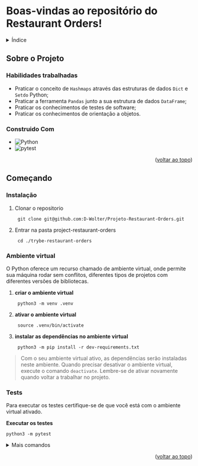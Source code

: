 # Boas-vindas ao repositório do Restaurant Orders!

<details>
  <summary>Índice</summary>
  <ol>
    <li>
      <a href="#sobre-o-projeto">Sobre o Projeto</a>
      <ul>
        <li><a href="#construido-com">Construido Com</a></li>
      </ul>
    </li>
    <li>
      <a href="#começando">Começando</a>
      <ul>
        <li><a href="#instalação">Instalação</a></li>
        <li><a href="#ambiente-virtual">Ambiente virtual</a></li>
        <li><a href="#tests">Tests</a></li>
      </ul>
    </li>
    <li><a href="#uso">Uso</a></li>
    <li><a href="#contato">Contato</a></li>
    <li><a href="#agradecimentos">Agradecimentos</a></li>
  </ol>
</details>

## Sobre o Projeto



### Habilidades trabalhadas
- Praticar o conceito de `Hashmaps` através das estruturas de dados `Dict` e `Setdo` Python;
- Praticar a ferramenta `Pandas` junto a sua estrutura de dados `DataFrame`;
- Praticar os conhecimentos de testes de software;
- Praticar os conhecimentos de orientação a objetos.

### Construido Com

* ![Python](https://img.shields.io/badge/python-3670A0?style=for-the-badge&logo=python&logoColor=ffdd54)
* ![pytest](https://img.shields.io/badge/pytest-3670A0?style=for-the-badge&logo=pytest&logoColor=ffdd54)


<p align="right">(<a href="#readme-top">voltar ao topo</a>)</p>

## Começando

### Instalação

1. Clonar o repositorio

        git clone git@github.com:D-Wolter/Projeto-Restaurant-Orders.git

2. Entrar na pasta project-restaurant-orders

        cd ./trybe-restaurant-orders

### Ambiente virtual

O Python oferece um recurso chamado de ambiente virtual, onde permite sua máquina rodar sem conflitos, diferentes tipos de projetos com diferentes versões de bibliotecas.

1. **criar o ambiente virtual**

        python3 -m venv .venv

2. **ativar o ambiente virtual**

        source .venv/bin/activate

3. **instalar as dependências no ambiente virtual**

        python3 -m pip install -r dev-requirements.txt

> Com o seu ambiente virtual ativo, as dependências serão instaladas neste ambiente.
  Quando precisar desativar o ambiente virtual, execute o comando `deactivate`. Lembre-se de ativar novamente quando voltar a trabalhar no projeto.

### Tests

 Para executar os testes certifique-se de que você está com o ambiente virtual ativado.

  <strong>Executar os testes</strong>

    python3 -m pytest

  <details>
  <summary>Mais comandos</summary>
  
   O arquivo `pyproject.toml` já configura corretamente o pytest. Entretanto, caso você tenha problemas com isso e queira explicitamente uma saída completa, o comando é:

  ```bash
  python3 -m pytest -s -vv
  ```

  Caso precise executar apenas um arquivo de testes basta executar o comando:

  ```bash
  python3 -m pytest tests/nomedoarquivo.py
  ```

  Caso precise executar apenas uma função de testes basta executar o comando:

  ```bash
  python3 -m pytest -k nome_da_func_de_tests
  ```

  Para executar um teste específico de um arquivo, basta executar o comando:

  ```bash
  python3 -m pytest tests/nomedoarquivo.py::test_nome_do_teste
  ```

</details>

<p align="right">(<a href="#readme-top">voltar ao topo</a>)</p>



